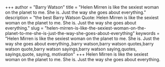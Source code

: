 +++
author = "Barry Watson"
title = "Helen Mirren is like the sexiest woman on the planet to me. She is. Just the way she goes about everything."
description = "the best Barry Watson Quote: Helen Mirren is like the sexiest woman on the planet to me. She is. Just the way she goes about everything."
slug = "helen-mirren-is-like-the-sexiest-woman-on-the-planet-to-me-she-is-just-the-way-she-goes-about-everything"
keywords = "Helen Mirren is like the sexiest woman on the planet to me. She is. Just the way she goes about everything.,barry watson,barry watson quotes,barry watson quote,barry watson sayings,barry watson saying,quotes, sayings,quote, saying, motivation"
+++
Helen Mirren is like the sexiest woman on the planet to me. She is. Just the way she goes about everything.
